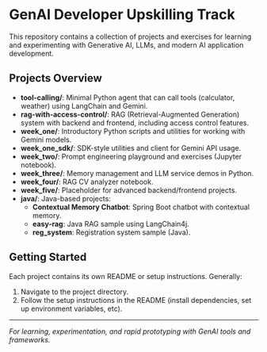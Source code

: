 # GenAI Developer Upskilling Track

This repository contains a collection of projects and exercises for learning and experimenting with Generative AI, LLMs, and modern AI application development.

## Projects Overview

- **tool-calling/**: Minimal Python agent that can call tools (calculator, weather) using LangChain and Gemini.
- **rag-with-access-control/**: RAG (Retrieval-Augmented Generation) system with backend and frontend, including access control features.
- **week_one/**: Introductory Python scripts and utilities for working with Gemini models.
- **week_one_sdk/**: SDK-style utilities and client for Gemini API usage.
- **week_two/**: Prompt engineering playground and exercises (Jupyter notebook).
- **week_three/**: Memory management and LLM service demos in Python.
- **week_four/**: RAG CV analyzer notebook.
- **week_five/**: Placeholder for advanced backend/frontend projects.
- **java/**: Java-based projects:
  - **Contextual Memory Chatbot**: Spring Boot chatbot with contextual memory.
  - **easy-rag**: Java RAG sample using LangChain4j.
  - **reg_system**: Registration system sample (Java).

## Getting Started

Each project contains its own README or setup instructions. Generally:

1. Navigate to the project directory.
2. Follow the setup instructions in the README (install dependencies, set up environment variables, etc).

---

_For learning, experimentation, and rapid prototyping with GenAI tools and frameworks._
